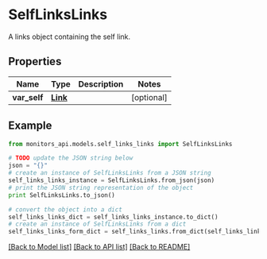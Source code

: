 # SelfLinksLinks

A links object containing the self link.

## Properties
Name | Type | Description | Notes
------------ | ------------- | ------------- | -------------
**var_self** | [**Link**](Link.md) |  | [optional] 

## Example

```python
from monitors_api.models.self_links_links import SelfLinksLinks

# TODO update the JSON string below
json = "{}"
# create an instance of SelfLinksLinks from a JSON string
self_links_links_instance = SelfLinksLinks.from_json(json)
# print the JSON string representation of the object
print SelfLinksLinks.to_json()

# convert the object into a dict
self_links_links_dict = self_links_links_instance.to_dict()
# create an instance of SelfLinksLinks from a dict
self_links_links_form_dict = self_links_links.from_dict(self_links_links_dict)
```
[[Back to Model list]](../README.md#documentation-for-models) [[Back to API list]](../README.md#documentation-for-api-endpoints) [[Back to README]](../README.md)


